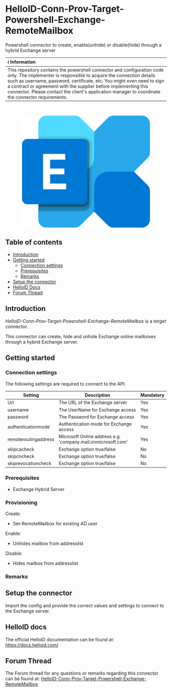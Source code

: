 # HelloID-Conn-Prov-Target-Powershell-Exchange-RemoteMailbox
Powershell connector to create, enable(unhide) or disable(hide) through a hybrid Exchange server

| :information_source: Information |
|:---------------------------|
| This repository contains the powershell connector and configuration code only. The implementer is responsible to acquire the connection details such as username, password, certificate, etc. You might even need to sign a contract or agreement with the supplier before implementing this connector. Please contact the client's application manager to coordinate the connector requirements.       |

<br />

<p align="center">
  <img src="assets/logo.png" width="400">
</p>

## Table of contents

- [Introduction](#Introduction)
- [Getting started](#Getting-started)
  + [Connection settings](#Connection-settings)
  + [Prerequisites](#Prerequisites)
  + [Remarks](#Remarks)
- [Setup the connector](@Setup-The-Connector)
- [HelloID Docs](#HelloID-docs)
- [Forum Thread](#forum-thread)

## Introduction

_HelloID-Conn-Prov-Target-Powershell-Exchange-RemoteMailbox_ is a _target_ connector.   

This connector can create, hide and unhide Exchange online mailboxes through a hybrid Exchange server.

## Getting started

### Connection settings

The following settings are required to connect to the API.

| Setting      | Description                        | Mandatory   |
| ------------ | -----------                        | ----------- |
| Url      | The URL of the Exchange server              | Yes |
| username     | The UserName for Exchange access | Yes |
| password     | The Password for Exchange access | Yes |
| authenticationmode      | Authentication mode for Exchange access| Yes |
| remoteroutingaddress | Microsoft Online address e.g. 'company.mail.onmicrosoft.com'  | Yes |
| skipcacheck | Exchange option true/false  | No |
| skipcncheck | Exchange option true/false  | No |
| skiprevocationcheck | Exchange option true/false  | No |

### Prerequisites
* Exchange Hybrid Server

### Provisioning

Create:
* Set-RemoteMailbox for existing AD user  

Enable:
*  Unhides mailbox from addresslist

Disable:
*  Hides mailbox from addresslist

### Remarks
 
## Setup the connector

Import the config and provide the correct values and settings to connect to the Exchange server.

## HelloID docs

The official HelloID documentation can be found at: https://docs.helloid.com/

## Forum Thread
The Forum thread for any questions or remarks regarding this connector can be found at: [HelloID-Conn-Prov-Target-Powershell-Exchange-RemoteMailbox](https://forum.helloid.com/forum/helloid-connectors/provisioning/749-helloid-prov-target-exchange-remote-mailbox)
